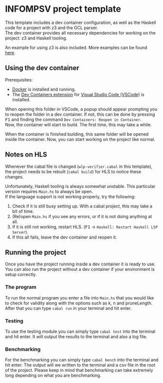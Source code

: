 # INFOMPSV project template

This template includes a dev container configuration, as well as the Haskell code for a project with z3 and the GCL parser.  
The dev container provides all necessary dependencies for working on the project: z3 and Haskell tooling.

An example for using z3 is also included. More examples can be found [here](https://github.com/IagoAbal/haskell-z3/tree/master/examples).

## Using the dev container

Prerequisites:
- [Docker](https://www.docker.com/) is installed and running.
- The [Dev Containers extension](https://marketplace.visualstudio.com/items?itemName=ms-vscode-remote.remote-containers) for [Visual Studio Code (VSCode)](https://code.visualstudio.com/) is installed.

When opening this folder in VSCode, a popup should appear prompting you to reopen the folder in a dev container. If not, this can be done by pressing <kbd>F1</kbd> and finding the command `Dev Containers: Reopen in Container`.  
Now, the container will start to build. The first time, this may take a while.

When the container is finished building, this same folder will be opened inside the container. Now, you can start working on the project like normal.

## Notes on HLS

Whenever the cabal file is changed (`wlp-verifier.cabal` in this template), the project needs to be rebuilt (`cabal build`) for HLS to notice these changes.

Unfortunately, Haskell tooling is always somewhat unstable. This particular version requires `Main.hs` to always be open.  
If the language support is not working properly, try the following:
1. Check if it is still busy setting up. With a cabal project, this may take a bit of time.
2. (Re)open `Main.hs` if you see any errors, or if it is not doing anything at all.
3. If it is still not working, restart HLS. (<kbd>F1</kbd> -> `Haskell: Restart Haskell LSP Server`).
4. If this all fails, leave the dev container and reopen it.

## Running the project

Once you have the project running inside a dev container it is ready to use. You can also run the project without a dev container if your environment is setup correctly. 

### The program

To run the normal program you enter a file into `Main.hs` that you would like to check for validity along with the options such as k, n and pruneLength. After that you can type `cabal run` in your terminal and hit enter.

### Testing

To use the testing module you can simply type `cabal test` into the terminal and hit enter. It will output the results to the terminal and also a log file.

### Benchmarking

For the benchmarking you can simply type `cabal bench` into the terminal and hit enter. The output will we written to the terminal and a csv file in the root of the project. Please keep in mind that benchmarking can take extremely long depending on what you are benchmarking.